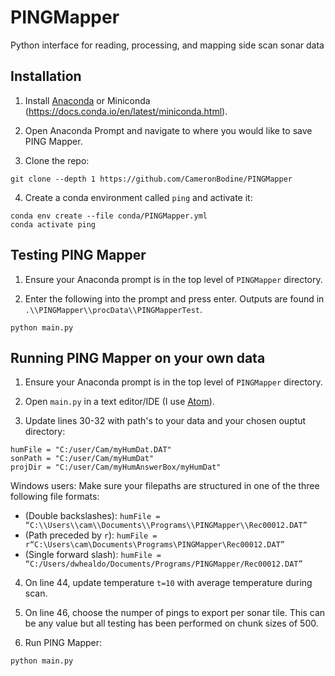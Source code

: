 # PINGMapper
Python interface for reading, processing, and mapping side scan sonar data

## Installation
1. Install [Anaconda](https://www.anaconda.com) or Miniconda (https://docs.conda.io/en/latest/miniconda.html).

2. Open Anaconda Prompt and navigate to where you would like to save PING Mapper.

3. Clone the repo:
```
git clone --depth 1 https://github.com/CameronBodine/PINGMapper
```

4. Create a conda environment called `ping` and activate it:
```
conda env create --file conda/PINGMapper.yml
conda activate ping
```

## Testing PING Mapper
1. Ensure your Anaconda prompt is in the top level of `PINGMapper` directory.

2. Enter the following into the prompt and press enter.  Outputs are found in `.\\PINGMapper\\procData\\PINGMapperTest`.
```
python main.py
```

## Running PING Mapper on your own data
1. Ensure your Anaconda prompt is in the top level of `PINGMapper` directory.

2. Open `main.py` in a text editor/IDE (I use [Atom](https://atom.io/)).

3. Update lines 30-32 with path's to your data and your chosen ouptut directory:
```
humFile = "C:/user/Cam/myHumDat.DAT"
sonPath = "C:/user/Cam/myHumDat"
projDir = "C:/user/Cam/myHumAnswerBox/myHumDat"
```

Windows users: Make sure your filepaths are structured in one of the three following file formats:
- (Double backslashes): `humFile = “C:\\Users\\cam\\Documents\\Programs\\PINGMapper\\Rec00012.DAT”`
- (Path preceded by `r`): `humFile = r“C:\Users\cam\Documents\Programs\PINGMapper\Rec00012.DAT”`
- (Single forward slash): `humFile = “C:/Users/dwhealdo/Documents/Programs/PINGMapper/Rec00012.DAT”`

4. On line 44, update temperature `t=10` with average temperature during scan.

5. On line 46, choose the numper of pings to export per sonar tile.  This can be any value but all testing has been performed on chunk sizes of 500.

6. Run PING Mapper:
```
python main.py
```
